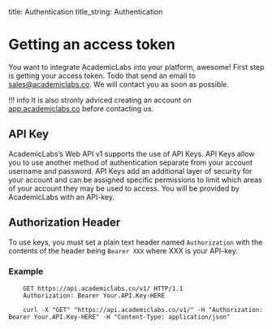 title: Authentication
title_string: Authentication

# Getting an access token

You want to integrate AcademicLabs into your platform, awesome!
First step is getting your access token. Todo that send an email to <a href="mailto:sales@academiclabs.co" target="_blank">sales@academiclabs.co</a>. We will contact you as soon as possible.

!!! info 
    It is also stronly adviced creating an account on <a href="app.academiclabs.co" target="_blank">app.academiclabs.co</a> before contacting us.


## API Key
AcademicLabs’s Web API v1 supports the use of API Keys. API Keys allow you to use another method of authentication separate from your account username and password. API Keys add an additional layer of security for your account and can be assigned specific permissions to limit which areas of your account they may be used to access. You will be provided by AcademicLabs with an API-key. 


## Authorization Header
To use keys, you must set a plain text header named `Authorization` with the contents of the header being `Bearer XXX` where XXX is your API-key.

### Example

```
	GET https://api.academiclabs.co/v1/ HTTP/1.1
	Authorization: Bearer Your.API.Key-HERE
```

```curl
	curl -X "GET" "https://api.academiclabs.co/v1/" -H "Authorization: Bearer Your.API.Key-HERE" -H "Content-Type: application/json"
```


